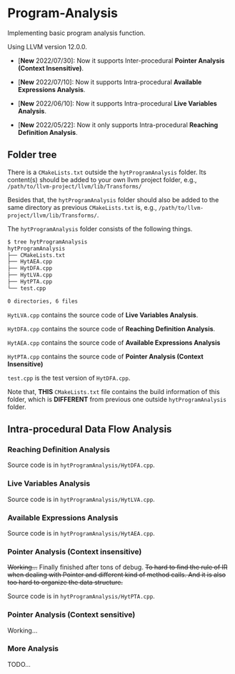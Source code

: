 # Program-Analysis

Implementing basic program analysis function.

Using LLVM version 12.0.0.

- \[**New** 2022/07/30\]: Now it supports Inter-procedural **Pointer Analysis (Context Insensitive)**.

- \[**New** 2022/07/10\]: Now it supports Intra-procedural **Available Expressions Analysis**.

- \[**New** 2022/06/10\]: Now it supports Intra-procedural **Live Variables Analysis**.

- \[**New** 2022/05/22\]: Now it only supports Intra-procedural **Reaching Definition Analysis**.

## Folder tree

There is a `CMakeLists.txt` outside the `hytProgramAnalysis` folder. Its content(s) should be added to your own llvm project folder, e.g., `/path/to/llvm-project/llvm/lib/Transforms/`

Besides that, the `hytProgramAnalysis` folder should also be added to the same directory as previous `CMakeLists.txt` is, e.g., `/path/to/llvm-project/llvm/lib/Transforms/`. 

The `hytProgramAnalysis` folder consists of the following things.

```bash
$ tree hytProgramAnalysis 
hytProgramAnalysis
├── CMakeLists.txt
├── HytAEA.cpp
├── HytDFA.cpp
├── HytLVA.cpp
├── HytPTA.cpp
└── test.cpp

0 directories, 6 files
```

`HytLVA.cpp` contains the source code of **Live Variables Analysis**. 

`HytDFA.cpp` contains the source code of **Reaching Definition Analysis**.

`HytAEA.cpp` contains the source code of **Available Expressions Analysis**

`HytPTA.cpp` contains the source code of **Pointer Analysis (Context Insensitive)**

`test.cpp` is the test version of `HytDFA.cpp`.

Note that, **THIS** `CMakeLists.txt` file contains the build information of this folder, which is **DIFFERENT** from previous one outside `hytProgramAnalysis` folder.

## Intra-procedural Data Flow Analysis

### Reaching Definition Analysis

Source code is in `hytProgramAnalysis/HytDFA.cpp`.

### Live Variables Analysis

Source code is in `hytProgramAnalysis/HytLVA.cpp`.

### Available Expressions Analysis

Source code is in `hytProgramAnalysis/HytAEA.cpp`.

### Pointer Analysis (Context insensitive)

~~Working...~~ Finally finished after tons of debug. ~~To hard to find the rule of IR when dealing with Pointer and different kind of method calls. And it is also too hard to organize the data structure.~~

Source code is in `hytProgramAnalysis/HytPTA.cpp`.

### Pointer Analysis (Context sensitive)

Working...

### More Analysis

TODO...